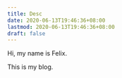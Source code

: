 ```yaml
---
title: Desc
date: 2020-06-13T19:46:36+08:00
lastmod: 2020-06-13T19:46:36+08:00
draft: false
---
```


Hi, my name is Felix.

This is my blog.
